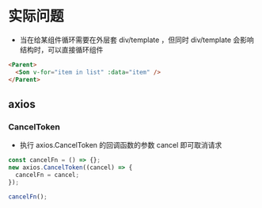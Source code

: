 # 实际问题

- 当在给某组件循环需要在外层套 div/template ，但同时 div/template 会影响结构时，可以直接循环组件

```html
<Parent>
  <Son v-for="item in list" :data="item" />
</Parent>
```

## axios

### CancelToken

- 执行 axios.CancelToken 的回调函数的参数 cancel 即可取消请求

```ts
const cancelFn = () => {};
new axios.CancelToken((cancel) => {
  cancelFn = cancel;
});

cancelFn();
```
